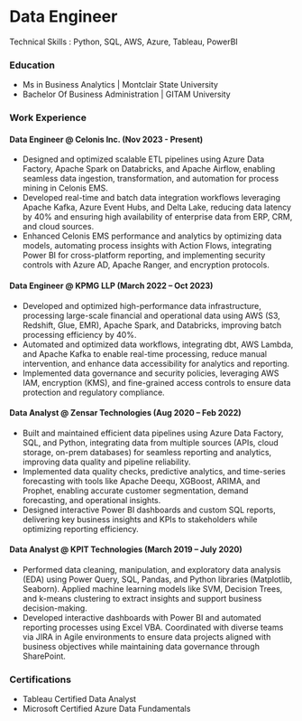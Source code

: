 

# Data Engineer
Technical Skills : Python, SQL, AWS, Azure, Tableau, PowerBI

### Education
- Ms in Business Analytics     |            Montclair State University
- Bachelor Of Business Administration   |   GITAM University

### Work Experience
#### Data Engineer @ Celonis Inc. (Nov 2023 -  Present)

- Designed and optimized scalable ETL pipelines using Azure Data Factory, Apache Spark on Databricks, and Apache Airflow, enabling seamless data ingestion, transformation, and automation for process mining in Celonis EMS.
- Developed real-time and batch data integration workflows leveraging Apache Kafka, Azure Event Hubs, and Delta Lake, reducing data latency by 40% and ensuring high availability of enterprise data from ERP, CRM, and cloud sources.
- Enhanced Celonis EMS performance and analytics by optimizing data models, automating process insights with Action Flows, integrating Power BI for cross-platform reporting, and implementing security controls with Azure AD, Apache Ranger, and encryption protocols.

#### Data Engineer @ KPMG LLP  (March 2022 – Oct 2023)

- Developed and optimized high-performance data infrastructure, processing large-scale financial and operational data using AWS (S3, Redshift, Glue, EMR), Apache Spark, and Databricks, improving batch processing efficiency by 40%.
- Automated and optimized data workflows, integrating dbt, AWS Lambda, and Apache Kafka to enable real-time processing, reduce manual intervention, and enhance data accessibility for analytics and reporting.
- Implemented data governance and security policies, leveraging AWS IAM, encryption (KMS), and fine-grained access controls to ensure data protection and regulatory compliance.

#### Data Analyst @ Zensar Technologies (Aug 2020 – Feb 2022)

-  Built and maintained efficient data pipelines using Azure Data Factory, SQL, and Python, integrating data from multiple sources (APIs, cloud storage, on-prem databases) for seamless reporting and analytics, improving data quality and pipeline reliability.
- Implemented data quality checks, predictive analytics, and time-series forecasting with tools like Apache Deequ, XGBoost, ARIMA, and Prophet, enabling accurate customer segmentation, demand forecasting, and operational insights.
- Designed interactive Power BI dashboards and custom SQL reports, delivering key business insights and KPIs to stakeholders while optimizing reporting efficiency.

#### Data Analyst @ KPIT Technologies (March 2019 – July 2020)

- Performed data cleaning, manipulation, and exploratory data analysis (EDA) using Power Query, SQL, Pandas, and Python libraries (Matplotlib, Seaborn). Applied machine learning models like SVM, Decision Trees, and k-means clustering to extract insights and support business decision-making.
- Developed interactive dashboards with Power BI and automated reporting processes using Excel VBA. Coordinated with diverse teams via JIRA in Agile environments to ensure data projects aligned with business objectives while maintaining data governance through SharePoint.

### Certifications
- Tableau Certified Data Analyst
- Microsoft Certified Azure Data Fundamentals




